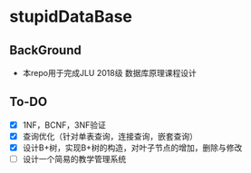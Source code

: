 # stupidDataBase

## BackGround
- 本repo用于完成JLU 2018级 数据库原理课程设计

## To-DO

- [x] 1NF，BCNF，3NF验证
- [x] 查询优化（针对单表查询，连接查询，嵌套查询）
- [x] 设计B+树，实现B+树的构造，对叶子节点的增加，删除与修改
- [ ] 设计一个简易的教学管理系统
